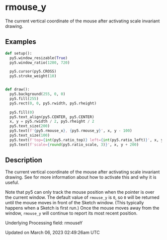 # rmouse_y

The current vertical coordinate of the mouse after activating scale invariant drawing.

## Examples

<div class="example-table">

<div class="example-row"><div class="example-cell-image">

</div><div class="example-cell-code">

```python
def setup():
  py5.window_resizable(True)
  py5.window_ratio(1280, 720)

  py5.cursor(py5.CROSS)
  py5.stroke_weight(10)


def draw():
  py5.background(255, 0, 0)
  py5.fill(255)
  py5.rect(0, 0, py5.rwidth, py5.rheight)

  py5.fill(0)
  py5.text_align(py5.CENTER, py5.CENTER)
  x, y = py5.rwidth / 2, py5.rheight / 2
  py5.text_size(200)
  py5.text(f'{py5.rmouse_x}, {py5.rmouse_y}', x, y - 100)
  py5.text_size(100)
  py5.text(f'top={int(py5.ratio_top)} left={int(py5.ratio_left)}', x, y + 100)
  py5.text(f'scale={round(py5.ratio_scale, 3)}', x, y + 200)
```

</div></div>

</div>

## Description

The current vertical coordinate of the mouse after activating scale invariant drawing. See [](sketch_window_ratio) for more information about how to activate this and why it is useful.

Note that py5 can only track the mouse position when the pointer is over the current window. The default value of `rmouse_y` is `0`, so `0` will be returned until the mouse moves in front of the Sketch window. (This typically happens when a Sketch is first run.)  Once the mouse moves away from the window, `rmouse_y` will continue to report its most recent position.

Underlying Processing field: rmouseY

Updated on March 06, 2023 02:49:26am UTC

